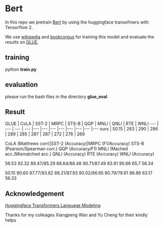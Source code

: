 # Bert
In this repo we pretrain [Bert](https://arxiv.org/abs/1810.04805) by using the huggingface transofmers with Tensorflow 2.

We use [wikipedia](https://huggingface.co/datasets/wikipedia) and [bookcorpus](https://huggingface.co/datasets/bookcorpus) for training this model and evaluate the results on [GLUE](https://gluebenchmark.com/).

## training ##

python **train.py**

## evaluation ##

please run the bash files in the directory **glue_eval** 

## Result 

GLUE | CoLA | SST-2 | MRPC | STS-B | QQP | MNLI | QNLI | RTE | WNLI 
--- | --- | --- | --- |--- |--- |--- |--- |--- |--- |--- |---
ours | 50.15 | 283 | 290 | 286 | 289 | 285 | 287 | 287 | 272 | 276 | 269

CoLA (Matthews corr)|SST-2 (Accuracy)|MRPC (F1/Accuracy)	STS-B (Pearson/Spearman corr.)	QQP (Accuracy/F1)	MNLI (Mached acc./Mismatched acc.)	QNLI (Accuracy)	RTE (Accuracy)	WNLI (Accuracy)

56.53	92.32	89.47/85.29	88.64/88.48	90.71/87.49 83.91	      90.66	65.7	56.34

50.15	90.60	87.77/83.82	88.21/87.93	90.02/86.65	80.79/79.61	88.88	63.17	56.33


## Acknowledgement ##
[Huggingface Transformers Language Modeling](https://github.com/huggingface/transformers/blob/master/examples/tensorflow/language-modeling/run_mlm.py)

Thanks for my colleages Xiangpeng Wan and Yu Cheng for their kindly helps
